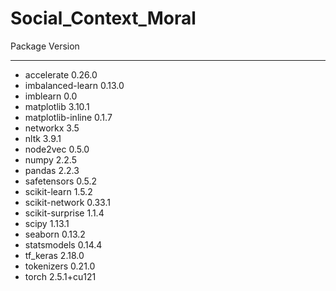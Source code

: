 # Social_Context_Moral


Package                        Version
------------------------------ --------------
- accelerate                     0.26.0
- imbalanced-learn               0.13.0
- imblearn                       0.0
- matplotlib                     3.10.1
- matplotlib-inline              0.1.7
- networkx                       3.5
- nltk                           3.9.1
- node2vec                       0.5.0
- numpy                          2.2.5
- pandas                         2.2.3
- safetensors                    0.5.2
- scikit-learn                   1.5.2
- scikit-network                 0.33.1
- scikit-surprise                1.1.4
- scipy                          1.13.1
- seaborn                        0.13.2
- statsmodels                    0.14.4
- tf_keras                       2.18.0
- tokenizers                     0.21.0
- torch                          2.5.1+cu121

